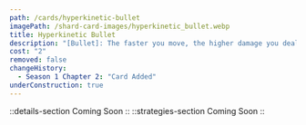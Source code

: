 ```yaml
---
path: /cards/hyperkinetic-bullet
imagePath: /shard-card-images/hyperkinetic_bullet.webp
title: Hyperkinetic Bullet
description: "[Bullet]: The faster you move, the higher damage you deal."
cost: "2"
removed: false
changeHistory:
  - Season 1 Chapter 2: "Card Added"
underConstruction: true
---
```

::details-section
Coming Soon
::
::strategies-section
Coming Soon
::